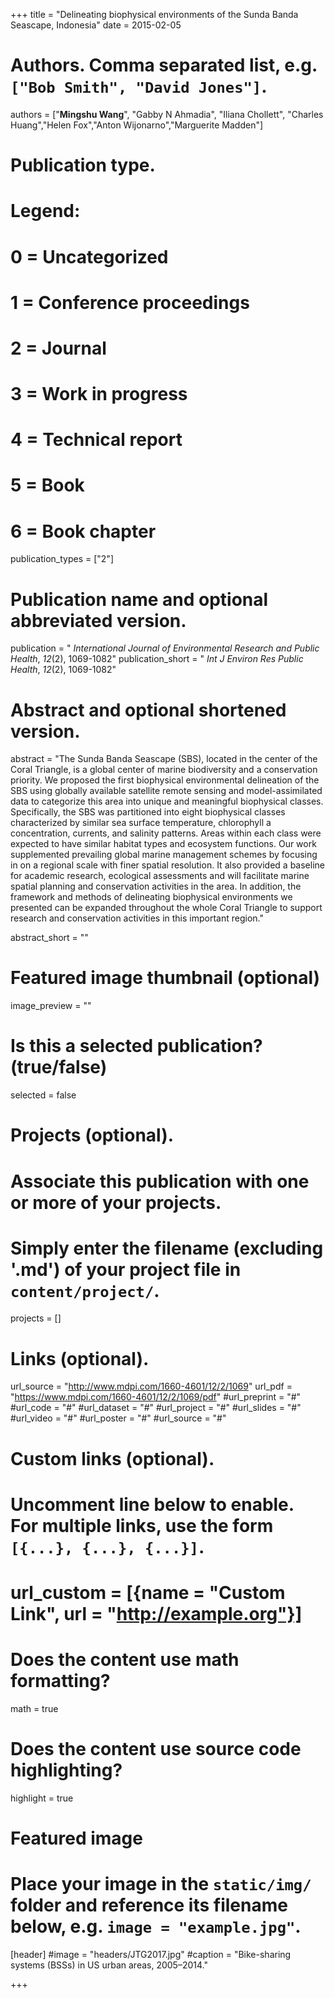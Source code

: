 +++
title = "Delineating biophysical environments of the Sunda Banda Seascape, Indonesia"
date = 2015-02-05

# Authors. Comma separated list, e.g. `["Bob Smith", "David Jones"]`.
authors = ["**Mingshu Wang**", "Gabby N Ahmadia", "Iliana Chollett", "Charles Huang","Helen Fox","Anton Wijonarno","Marguerite Madden"]

# Publication type.
# Legend:
# 0 = Uncategorized
# 1 = Conference proceedings
# 2 = Journal
# 3 = Work in progress
# 4 = Technical report
# 5 = Book
# 6 = Book chapter
publication_types = ["2"]

# Publication name and optional abbreviated version.
publication = " *International Journal of Environmental Research and Public Health*, *12*(2), 1069-1082"
publication_short = " *Int J Environ Res Public Health*, *12*(2), 1069-1082"

# Abstract and optional shortened version.
abstract = "The Sunda Banda Seascape (SBS), located in the center of the Coral Triangle, is a global center of marine biodiversity and a conservation priority. We proposed the first biophysical environmental delineation of the SBS using globally available satellite remote sensing and model-assimilated data to categorize this area into unique and meaningful biophysical classes. Specifically, the SBS was partitioned into eight biophysical classes characterized by similar sea surface temperature, chlorophyll a concentration, currents, and salinity patterns. Areas within each class were expected to have similar habitat types and ecosystem functions. Our work supplemented prevailing global marine management schemes by focusing in on a regional scale with finer spatial resolution. It also provided a baseline for academic research, ecological assessments and will facilitate marine spatial planning and conservation activities in the area. In addition, the framework and methods of delineating biophysical environments we presented can be expanded throughout the whole Coral Triangle to support research and conservation activities in this important region."

abstract_short = ""

# Featured image thumbnail (optional)
image_preview = ""

# Is this a selected publication? (true/false)
selected = false

# Projects (optional).
#   Associate this publication with one or more of your projects.
#   Simply enter the filename (excluding '.md') of your project file in `content/project/`.

projects = []

# Links (optional).
url_source = "http://www.mdpi.com/1660-4601/12/2/1069"
url_pdf = "https://www.mdpi.com/1660-4601/12/2/1069/pdf"
#url_preprint = "#"
#url_code = "#"
#url_dataset = "#"
#url_project = "#"
#url_slides = "#"
#url_video = "#"
#url_poster = "#"
#url_source = "#"

# Custom links (optional).
#   Uncomment line below to enable. For multiple links, use the form `[{...}, {...}, {...}]`.
# url_custom = [{name = "Custom Link", url = "http://example.org"}]

# Does the content use math formatting?
math = true

# Does the content use source code highlighting?
highlight = true

# Featured image
# Place your image in the `static/img/` folder and reference its filename below, e.g. `image = "example.jpg"`.
[header]
#image = "headers/JTG2017.jpg"
#caption = "Bike-sharing systems (BSSs) in US urban areas, 2005–2014."

+++

